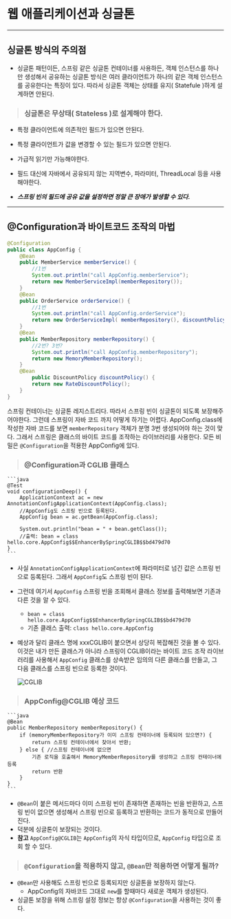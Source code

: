 # 웹 애플리케이션과 싱글톤

***
## 싱글톤 방식의 주의점
- 싱글톤 패턴이든, 스프링 같은 싱글톤 컨테이너를 사용하든, 객체 인스턴스를 하나만 생성해서 공유하는 싱글톤 방식은 여러 클라이언트가 하나의 같은 객체 인스턴스를 공유한다는 특징이 있다. 따라서 싱글톤 객체는 상태를 유지( Statefule )하게 설계하면 안된다.

> ### 싱글톤은 무상태( Stateless )로 설계해야 한다.
- 특정 클라이언트에 의존적인 필드가 있으면 안된다.
- 특정 클라이언트가 값을 변경할 수 있는 필드가 있으면 안된다.
- 가급적 읽기만 가능해야한다.
- 필드 대신에 자바에서 공유되지 않는 지역변수, 파라미터, ThreadLocal 등을 사용해야한다.

- ***스프링 빈의 필드에 공유 값을 설정하면 정말 큰 장애가 발생할 수 있다.***

***
## @Configuration과 바이트코드 조작의 마법
```java
@Configuration
public class AppConfig {
    @Bean
    public MemberService memberService() {
        //1번
        System.out.println("call AppConfig.memberService");
        return new MemberServiceImpl(memberRepository());
    }
    @Bean
    public OrderService orderService() {
        //1번
        System.out.println("call AppConfig.orderService");
        return new OrderServiceImpl( memberRepository(), discountPolicy() );
    }
    @Bean
    public MemberRepository memberRepository() {
        //2번? 3번?
        System.out.println("call AppConfig.memberRepository");
        return new MemoryMemberRepository();
    }
    @Bean
        public DiscountPolicy discountPolicy() {
        return new RateDiscountPolicy();
    }
}
```
스프링 컨테이너는 싱글톤 레지스트리다. 따라서 스프링 빈이 싱글톤이 되도록 보장해주어야한다. 그런데 스프링이 자바 코드 까지 어떻게 하기는 어렵다. AppConfig.class에 작성한 자바 코드를 보면 ```memberRepository``` 객체가 분명 3번 생성되어야 하는 것이 맞다. 그래서 스프링은 클래스의 바이트 코드를 조작하는 라이브러리를 사용한다. 모든 비밀은 ```@Configuration```을 적용한 AppConfig에 있다.

> ### @Configuration과 CGLIB 클래스
    ```java
    @Test
    void configurationDeep() {
        ApplicationContext ac = new AnnotationConfigApplicationContext(AppConfig.class);
        //AppConfig도 스프링 빈으로 등록된다.
        AppConfig bean = ac.getBean(AppConfig.class);

        System.out.println("bean = " + bean.getClass());
        //출력: bean = class hello.core.AppConfig$$EnhancerBySpringCGLIB$$bd479d70
    }
    ```
- 사실 ```AnnotationConfigApplicationContext```에 파라미터로 넘긴 값은 스프링 빈으로 등록된다. 그래서 ```AppConfig```도 스프링 빈이 된다.
- 그런데 여기서 ```AppConfig``` 스프링 빈을 조회해서 클래스 정보를 출력해보면 기존과 다른 것을 알 수 있다.
  - ```bean = class hello.core.AppConfig$$EnhancerBySpringCGLIB$$bd479d70```
  - 기존 클래스 출력: ```class hello.core.AppConfig```
- 예상과 달리 클래스 명에 xxxCGLIB이 붙으면서 상당히 복잡해진 것을 볼 수 있다. 이것은 내가 만든 클래스가 아니라 스프링이 CGLIB이라는 바이트 코드 조작 라이브러리를 사용해서 ```AppConfig``` 클래스를 상속받은 임의의 다른 클래스를 만들고, 그 다음 클래스를 스프링 빈으로 등록한 것이다.

    ![CGLIB](../img/CGLIB.png)

> ### AppConfig@CGLIB 예상 코드
    ```java
    @Bean
    public MemberRepository memberRepository() {
        if (memoryMemberRepository가 이미 스프링 컨테이너에 등록되어 있으면?) {
            return 스프링 컨테이너에서 찾아서 반환;
        } else { //스프링 컨테이너에 없으면
            기존 로직을 호출해서 MemoryMemberRepository를 생성하고 스프링 컨테이너에 등록
            return 반환
        }
    }
    ```
- ```@Bean```이 붙은 메서드마다 이미 스프링 빈이 존재하면 존재하는 빈을 반환하고, 스프링 빈이 없으면 생성해서 스프링 빈으로 등록하고 반환하는 코드가 동적으로 만들어진다.
- 덕분에 싱글톤이 보장되는 것이다.
- **참고** ```AppConfig@CGLIB```는 ```AppConfig```의 자식 타입이므로, ```AppConfig``` 타입으로 조회 할 수 있다.

> ### ```@Configuration```을 적용하지 않고, ```@Bean```만 적용하면 어떻게 될까?
- ```@Bean```만 사용해도 스프링 빈으로 등록되지만 싱글톤을 보장하지 않는다.
  - AppConfig의 자바코드 그대로 ```new```를 할때마다 새로운 객체가 생성된다.
- 싱글톤 보장을 위해 스프링 설정 정보는 항상 ```@Configuration```을 사용하는 것이 좋다.